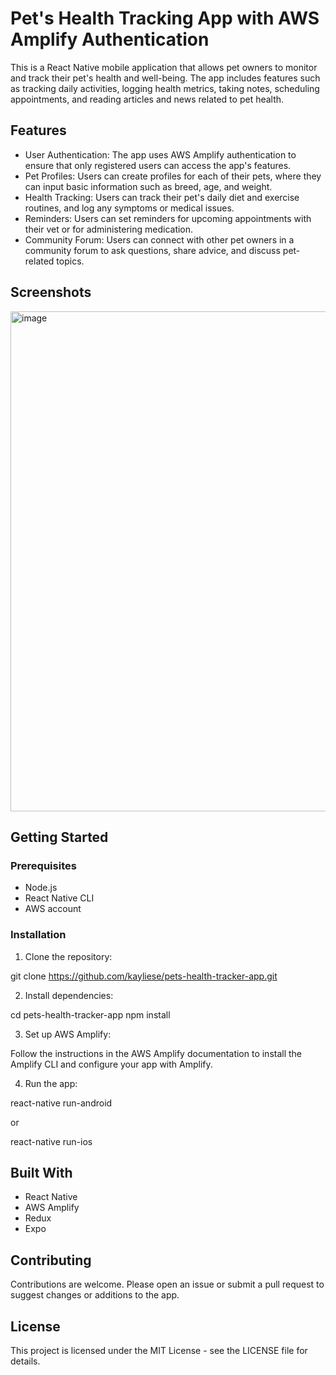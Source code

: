 # Pet's Health Tracking App with AWS Amplify Authentication

This is a React Native mobile application that allows pet owners to monitor and track their pet's health and well-being. The app includes features such as tracking daily activities, logging health metrics, taking notes, scheduling appointments, and reading articles and news related to pet health.

## Features

- User Authentication: The app uses AWS Amplify authentication to ensure that only registered users can access the app's features.
- Pet Profiles: Users can create profiles for each of their pets, where they can input basic information such as breed, age, and weight.
- Health Tracking: Users can track their pet's daily diet and exercise routines, and log any symptoms or medical issues.
- Reminders: Users can set reminders for upcoming appointments with their vet or for administering medication.
- Community Forum: Users can connect with other pet owners in a community forum to ask questions, share advice, and discuss pet-related topics.

## Screenshots

<img width="800" alt="image" src="https://user-images.githubusercontent.com/49692061/226751556-d9ede100-4475-40dd-a474-e0a7066b34a3.png">

## Getting Started

### Prerequisites

- Node.js
- React Native CLI
- AWS account

### Installation

1. Clone the repository:

git clone https://github.com/kayliese/pets-health-tracker-app.git


2. Install dependencies:

cd pets-health-tracker-app
npm install


3. Set up AWS Amplify:

Follow the instructions in the AWS Amplify documentation to install the Amplify CLI and configure your app with Amplify.

4. Run the app:

react-native run-android

or

react-native run-ios


## Built With

- React Native
- AWS Amplify
- Redux
- Expo

## Contributing

Contributions are welcome. Please open an issue or submit a pull request to suggest changes or additions to the app.

## License

This project is licensed under the MIT License - see the LICENSE file for details.

